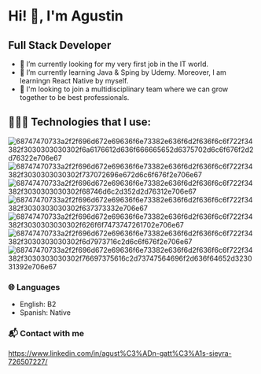 # Hi! 👋, I'm Agustin
## Full Stack Developer

- 🔭 I’m currently looking for my very first job in the IT world.
- 🌱 I’m currently learning Java & Sping by Udemy. Moreover, I am learningn React Native by myself.
- 👯 I'm looking to join a multidisciplinary team where we can grow together to be best professionals.

## 🧑🏻‍💻 Technologies that I use:

![68747470733a2f2f696d672e69636f6e73382e636f6d2f636f6c6f722f34382f3030303030302f6a6176612d636f666665652d6375702d6c6f676f2d2d76322e706e67](https://user-images.githubusercontent.com/92380443/148813118-3975814f-4dfd-4312-8d8d-cb0d27b971f3.png)
![68747470733a2f2f696d672e69636f6e73382e636f6d2f636f6c6f722f34382f3030303030302f737072696e672d6c6f676f2e706e67](https://user-images.githubusercontent.com/92380443/148813154-d7c3ac95-66e1-4625-91ee-628558939a5d.png)
![68747470733a2f2f696d672e69636f6e73382e636f6d2f636f6c6f722f34382f3030303030302f68746d6c2d352d2d76312e706e67](https://user-images.githubusercontent.com/92380443/148813185-90bb8f32-c27a-4b32-8c3c-204205eac698.png)
![68747470733a2f2f696d672e69636f6e73382e636f6d2f636f6c6f722f34382f3030303030302f637373332e706e67](https://user-images.githubusercontent.com/92380443/148813208-d6e6126b-17f6-4213-8b26-8b28f6d53f55.png)
![68747470733a2f2f696d672e69636f6e73382e636f6d2f636f6c6f722f34382f3030303030302f626f6f7473747261702e706e67](https://user-images.githubusercontent.com/92380443/148813218-b220a85d-b731-4ac6-8869-0fbd73dd5a16.png)
![68747470733a2f2f696d672e69636f6e73382e636f6d2f636f6c6f722f34382f3030303030302f6d7973716c2d6c6f676f2e706e67](https://user-images.githubusercontent.com/92380443/148813236-c5b4defd-c724-4fe5-b77e-9ea411333d19.png)
![68747470733a2f2f696d672e69636f6e73382e636f6d2f636f6c6f722f34382f3030303030302f76697375616c2d73747564696f2d636f64652d323031392e706e67](https://user-images.githubusercontent.com/92380443/148813266-0b5307b5-1271-4012-91f6-c50e7a1b65db.png)



### 🌐 Languages
- English: B2
- Spanish: Native
### 📬 Contact with me
https://www.linkedin.com/in/agust%C3%ADn-gatt%C3%A1s-sieyra-726507227/

